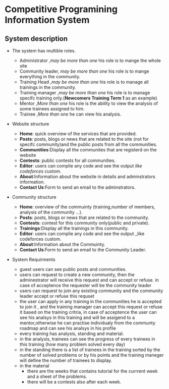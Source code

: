 
# Competitive Programining Information System

## System description

- The system has multible roles.
  - Administrator  ,_may be more than one_ his role is to mange the whole site
  - Community leader, _may be more than one_ his role is to mange everything in the community.
  - Training Head ,_may be more than one_ his role is to manage all trainings in the community.
  - Training manager ,_may be more than one_ his role is to manage specifc training only.(**Newcomers Training Term 1** as an example)
  - Mentor ,_More than one_ his role is the ability to view the analysis of some trainees assigned to him.
  - Trainee ,_More than one_ he can view his analysis.

- Website structure
  - **Home**: quick overview of the services that are provided.
  - **Posts**: posts, blogs or news that are related to the site (not for specifc community)and the public posts from all the communities.
  - **Communities**:Display all the communites that are registerd on the website
  - **Contests**: public contests for all communities.
  - **Editor**: users can complie any code and see the output _like codeforces custom_.
  - **About**:Information about the website in details and adminstrators information.
  - **Contact Us**:Form to send an email to the adminstrators.

- Community structure
  - **Home**:  overview of the commuinty (training,number of members, analysis of the community ...).
  - **Posts**: posts, blogs or news that are related to the community.
  - **Contests**: contest for this community only(public and private).
  - **Trainings**:Display all the trainings in this community.
  - **Editor**: users can complie any code and see the output _like codeforces custom.
  - **About**:Information about the Commuinty.
  - **Contact Us**:Form to send an email to the Community Leader.
- System Requirments
  - guest users can see public posts and communities.
  - users can request to create a new community, then the adminestrator will receive this request and can accept or refuse. in case of acceptence the requester will be the community leader
  - users can request to join any existing community and the community leader accept or refuse this requset
  - the user can apply in any training in the  communities he is accepted to join it , and the training manager can accept this request or refuse it based on the training critria, in case of acceptence the user can see his analsys in this training and will be assigend to a mentor,otherwise he can practise individualy from the communty roadmap and can see his analsys in his profile
  - every training has analysis, standing and material.
  - in the analysis, trainees can see the progress of every trainees in this training (how many problem solved every day)
  - in the standing there is a list of trainees in the training sorted by the number of solved problems or by his points and the training maneger will define the number of trainees to display.
  - in the material
    - there are the weeks that contains tutorial for the currrent week and a sheet of the problems.
    - there will be a contests also after each week.
